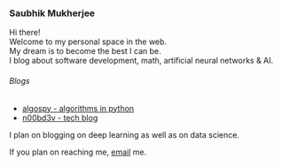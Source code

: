 ### Saubhik Mukherjee


Hi there! \
Welcome to my personal space in the web. \
My dream is to become the best I can be. \
I blog about software development, math, artificial neural networks & AI.

###### Blogs
* [algospy - algorithms in python](saubhik.github.io/algospy)
* [n00bd3v - tech blog](/software_development/index.md)

I plan on blogging on deep learning as well as on data science.

If you plan on reaching me, [email](@saubhik.mukherjee@gmail.com) me.
